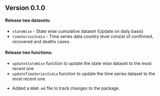 ## Version 0.1.0

#### Release two datasets:
  - `stateWise` - State wise cumulative dataset (Update on daily basis)
  - `timeSeriesIndia` - Time series data country level consist of confirmed, recovered and deaths cases.
  
  
#### Release two functions:
- `updateStateWise` function to update the state wise dataset to the most recent one
- `updateTimeSeriesIndia` function to update the time series dataset to the most recent one.


* Added a `NEWS.md` file to track changes to the package.
